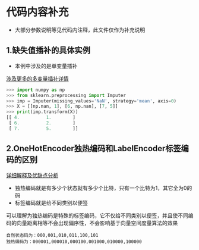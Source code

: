# 代码内容补充

- 大部分参数说明等见代码内注释，此文件仅作为补充说明

## 1.缺失值插补的具体实例

- 本例中涉及的是单变量插补

[涉及更多的多变量插补详情](<https://sklearn.apachecn.org/docs/0.21.3/41.html>)

```python
>>> import numpy as np
>>> from sklearn.preprocessing import Imputer
>>> imp = Imputer(missing_values='NaN', strategy='mean', axis=0)
>>> X = [[np.nan, 1], [6, np.nan], [7, 5]]
>>> print(imp.transform(X))                           
[[ 4.          1.        ]
 [ 6.          2.        ]
 [ 7.          5.        ]]
```

## 2.OneHotEncoder独热编码和LabelEncoder标签编码的区别

[详细解释及优缺点分析](<https://www.cnblogs.com/king-lps/p/7846414.html>)

- 独热编码就是有多少个状态就有多少个比特，只有一个比特为1，其它全为0的码
- 标签编码就是给不同类别以便签

可以理解为独热编码是特殊的标签编码，它不仅给不同类别以便签，并且使不同编码的向量距离相等不会出现偏序性，不会影响基于向量空间度量算法的效果

```
自然状态码为：000,001,010,011,100,101
独热编码为：000001,000010,000100,001000,010000,100000
```

